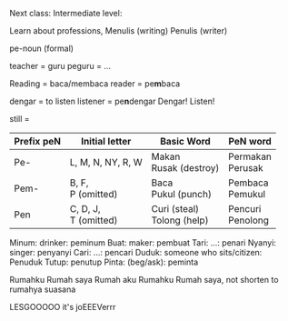 Next class: Intermediate level:

Learn about professions,
Menulis (writing)
Penulis (writer)

pe-noun (formal)

teacher = guru
peguru = ...

Reading = baca/membaca
reader = pe**m**baca

dengar = to listen
listener = pe**n**dengar
Dengar! Listen!

still = 


| Prefix  peN | Initial letter          | Basic Word                    | PeN word            |
| ----------- | ----------------------- | ----------------------------- | ------------------- |
| Pe-         | L, M, N, NY, R, W       | Makan<br>Rusak (destroy)      | Permakan<br>Perusak |
| Pem-        | B, F,<br>P (omitted)    | Baca<br>Pukul (punch)         | Pembaca<br>Pemukul  |
| Pen         | C, D, J,<br>T (omitted) | Curi (steal)<br>Tolong (help) | Pencuri<br>Penolong |
Minum: drinker: peminum
Buat: maker: pembuat
Tari: ...: penari
Nyanyi: singer: penyanyi
Cari: ...: pencari
Duduk: someone who sits/citizen:  Penuduk
Tutup: penutup
Pinta: (beg/ask):  peminta

Rumahku
Rumah saya
Rumah aku
Rumahku
Rumah saya, not shorten to rumahya
suasana



LESGOOOOO
it's joEEEVerrr
